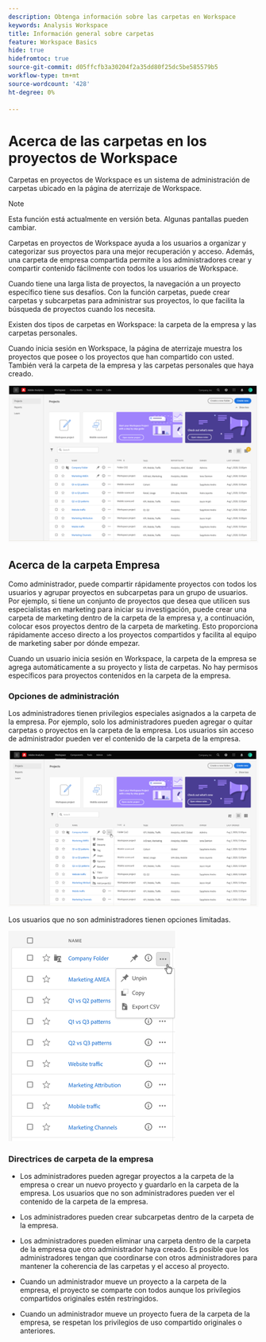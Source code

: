 ```yaml
---
description: Obtenga información sobre las carpetas en Workspace
keywords: Analysis Workspace
title: Información general sobre carpetas
feature: Workspace Basics
hide: true
hidefromtoc: true
source-git-commit: d05ffcfb3a30204f2a35dd80f25dc5be585579b5
workflow-type: tm+mt
source-wordcount: '428'
ht-degree: 0%

---
```



# Acerca de las carpetas en los proyectos de Workspace

Carpetas en proyectos de Workspace es un sistema de administración de carpetas ubicado en la página de aterrizaje de Workspace.

>[!NOTE]
>
>Esta función está actualmente en versión beta. Algunas pantallas pueden cambiar.

Carpetas en proyectos de Workspace ayuda a los usuarios a organizar y categorizar sus proyectos para una mejor recuperación y acceso. Además, una carpeta de empresa compartida permite a los administradores crear y compartir contenido fácilmente con todos los usuarios de Workspace. 

Cuando tiene una larga lista de proyectos, la navegación a un proyecto específico tiene sus desafíos. Con la función carpetas, puede crear carpetas y subcarpetas para administrar sus proyectos, lo que facilita la búsqueda de proyectos cuando los necesita. 

Existen dos tipos de carpetas en Workspace: la carpeta de la empresa y las carpetas personales.

Cuando inicia sesión en Workspace, la página de aterrizaje muestra los proyectos que posee o los proyectos que han compartido con usted. También verá la carpeta de la empresa y las carpetas personales que haya creado.

![](/help/analyze/analysis-workspace/build-workspace-project/assets/landing-page.png)

## Acerca de la carpeta Empresa

Como administrador, puede compartir rápidamente proyectos con todos los usuarios y agrupar proyectos en subcarpetas para un grupo de usuarios. Por ejemplo, si tiene un conjunto de proyectos que desea que utilicen sus especialistas en marketing para iniciar su investigación, puede crear una carpeta de marketing dentro de la carpeta de la empresa y, a continuación, colocar esos proyectos dentro de la carpeta de marketing. Esto proporciona rápidamente acceso directo a los proyectos compartidos y facilita al equipo de marketing saber por dónde empezar.

Cuando un usuario inicia sesión en Workspace, la carpeta de la empresa se agrega automáticamente a su proyecto y lista de carpetas. No hay permisos específicos para proyectos contenidos en la carpeta de la empresa.

### Opciones de administración

Los administradores tienen privilegios especiales asignados a la carpeta de la empresa. Por ejemplo, solo los administradores pueden agregar o quitar carpetas o proyectos en la carpeta de la empresa. Los usuarios sin acceso de administrador pueden ver el contenido de la carpeta de la empresa.

![](/help/analyze/analysis-workspace/build-workspace-project/assets/admin-access-co-folder.png)

Los usuarios que no son administradores tienen opciones limitadas.

![](/help/analyze/analysis-workspace/build-workspace-project/assets/non-admin-options.png)

### Directrices de carpeta de la empresa

- Los administradores pueden agregar proyectos a la carpeta de la empresa o crear un nuevo proyecto y guardarlo en la carpeta de la empresa. Los usuarios que no son administradores pueden ver el contenido de la carpeta de la empresa.

- Los administradores pueden crear subcarpetas dentro de la carpeta de la empresa.

- Los administradores pueden eliminar una carpeta dentro de la carpeta de la empresa que otro administrador haya creado. Es posible que los administradores tengan que coordinarse con otros administradores para mantener la coherencia de las carpetas y el acceso al proyecto.

- Cuando un administrador mueve un proyecto a la carpeta de la empresa, el proyecto se comparte con todos aunque los privilegios compartidos originales estén restringidos.

- Cuando un administrador mueve un proyecto fuera de la carpeta de la empresa, se respetan los privilegios de uso compartido originales o anteriores.
